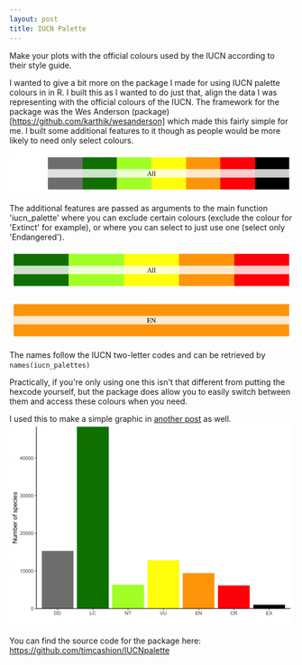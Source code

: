 ```yaml
---
layout: post
title: IUCN Palette 
---
```


Make your plots with the official colours used by the IUCN according to their style guide.  

I wanted to give a bit more on the package I made for using IUCN palette colours in in R. I built this as I wanted to do just that, align the data I was representing with the official colours of the IUCN. The framework for the package was the Wes Anderson (package)[https://github.com/karthik/wesanderson] which made this fairly simple for me. I built some additional features to it though as people would be more likely to need only select colours. 

![All colours: `iucn_palette()`](../images/full-categories-1.png)

The additional features are passed as arguments to the main function 'iucn_palette' where you can exclude certain colours (exclude the colour for 'Extinct' for example), or where you can select to just use one (select only 'Endangered'). 


![Select colours: `iucn_palette(exclude=c("DD", "NE", "CO"))`](../images/some-categories-1.png)


![Single colour: `iucn_palette(category="EN")`](../images/single-category-1.png)


The names follow the IUCN two-letter codes and can be retrieved by `names(iucn_palettes)`

Practically, if you're only using one this isn't that different from putting the hexcode yourself, but the package does allow you to easily switch between them and access these colours when you need. 


I used this to make a simple graphic in [another post](https://timcashion.github.io/iucn_classifier/) as well. 
![](../images/iucn_classifier.png)  


You can find the source code for the package here:
https://github.com/timcashion/IUCNpalette



